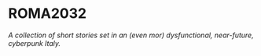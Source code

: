 # ROMA2032
_A collection of short stories set in an (even mor) dysfunctional, near-future, cyberpunk Italy._
